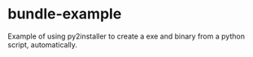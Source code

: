 # bundle-example
Example of using py2installer to create a exe and binary from a python script, automatically.
